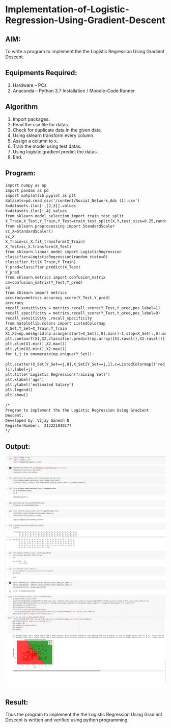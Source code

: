 # Implementation-of-Logistic-Regression-Using-Gradient-Descent

## AIM:
To write a program to implement the the Logistic Regression Using Gradient Descent.

## Equipments Required:
1. Hardware – PCs
2. Anaconda – Python 3.7 Installation / Moodle-Code Runner

## Algorithm
1. Import packages.
2. Read the csv file for datas.
3. Check for duplicate data in the given data. 
4. Using sklearn transform every column.
5. Assign a column to x.
6. Train the model using test datas.
7. Using logistic gradient predict the datas .
8. End.


## Program:
```
import numpy as np
import pandas as pd
import matplotlib.pyplot as plt
datasets=pd.read_csv('/content/Social_Network_Ads (1).csv')
X=datasets.iloc[:,[2,3]].values 
Y=datasets.iloc[:,4].values
from sklearn.model_selection import train_test_split
X_Train,X_Test,Y_Train,Y_Test=train_test_split(X,Y,test_size=0.25,random_state=0)
from sklearn.preprocessing import StandardScaler
sc_X=StandardScaler()
sc_X
X_Train=sc_X.fit_transform(X_Train)
X_Test=sc_X.transform(X_Test)
from sklearn.linear_model import LogisticRegression
classifier=LogisticRegression(random_state=0)
classifier.fit(X_Train,Y_Train)
Y_pred=classifier.predict(X_Test)
Y_pred
from sklearn.metrics import confusion_matrix
cm=confusion_matrix(Y_Test,Y_pred)
cm
from sklearn import metrics
accuracy=metrics.accuracy_score(Y_Test,Y_pred)
accuracy
recall_sensitivity = metrics.recall_score(Y_Test,Y_pred,pos_label=1)
recall_specificity = metrics.recall_score(Y_Test,Y_pred,pos_label=0)
recall_sensitivity ,recall_specificity
from matplotlib.colors import ListedColormap
X_Set,Y_Set=X_Train,Y_Train
X1,X2=np.meshgrid(np.arange(start=X_Set[:,0].min()-1,stop=X_Set[:,0].max()+1,step=0.01),np.arange(start=X_Set[:,1].min()-1,stop=X_Set[:,1].max()+1,step=0.01))
plt.contourf(X1,X2,classifier.predict(np.array([X1.ravel(),X2.ravel()]).T).reshape(X1.shape),alpha=0.75,cmap=ListedColormap(('red','green')))
plt.xlim(X1.min(),X2.max())
plt.ylim(X2.min(),X2.max())
for i,j in enumerate(np.unique(Y_Set)):
  plt.scatter(X_Set[Y_Set==j,0],X_Set[Y_Set==j,1],c=ListedColormap(('red','green'))(i),label=j)
plt.title('Logistic Regression(Training Set)')
plt.xlabel('age')
plt.ylabel('estimated Salary')
plt.legend()
plt.show()

/*
Program to implement the the Logistic Regression Using Gradient Descent.
Developed by: Vijay Ganesh N
RegisterNumber:  212221040177
*/
```

## Output:
![logistic regression using gradient descent](https://github.com/vijayganeshn96/-Implementation-of-Logistic-Regression-Using-Gradient-Descent/blob/main/ex%204.1.png)
![logistic regression using gradient descent](https://github.com/vijayganeshn96/-Implementation-of-Logistic-Regression-Using-Gradient-Descent/blob/main/ex%204.2.png)
![logistic regression using gradient descent](https://github.com/vijayganeshn96/-Implementation-of-Logistic-Regression-Using-Gradient-Descent/blob/main/exp%204.3.png)

## Result:
Thus the program to implement the the Logistic Regression Using Gradient Descent is written and verified using python programming.

